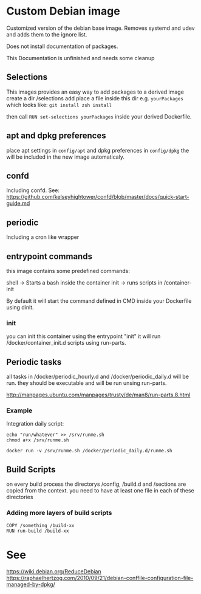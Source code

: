 # Custom Debian image

Customized version of the debian base image. 
Removes systemd and udev and adds them to the ignore list.

Does not install documentation of packages. 

This Documentation is unfinished and needs some cleanup

## Selections

This images provides an easy way to add packages to a derived image 
create a dir /selections add place a file inside this dir e.g. `yourPackages` 
which looks like:
`git install
zsh install`

then call `RUN set-selections yourPackages` inside your derived Dockerfile. 

## apt and dpkg preferences

place apt settings in `config/apt` and dpkg preferences in `config/dpkg` the will be included in the new image automaticaly. 

## confd
Including confd.
See: https://github.com/kelseyhightower/confd/blob/master/docs/quick-start-guide.md

## periodic
Including a cron like wrapper

## entrypoint commands

this image contains some predefined commands:

shell -> Starts a bash inside the container
init -> runs scripts in /container-init 

By default it will start the command defined in CMD inside your Dockerfile using dinit. 

### init
you can init this container using the entrypoint "init" it will run /docker/container_init.d scripts using run-parts.

## Periodic tasks
all tasks in /docker/periodic_hourly.d and /docker/periodic_daily.d will be run. 
they should be executable and will be run unsing run-parts.

http://manpages.ubuntu.com/manpages/trusty/de/man8/run-parts.8.html

### Example

Integration daily script: 
```
echo "run/whatever" >> /srv/runme.sh 
chmod a+x /srv/runme.sh

docker run -v /srv/runme.sh /docker/periodic_daily.d/runme.sh
```

## Build Scripts

on every build process the directorys /config, /build.d and /sections are copied from the context. 
you need to have at least one file in each of these directories

### Adding more layers of build scripts

```
COPY /something /build-xx
RUN run-build /build-xx
```

# See
https://wiki.debian.org/ReduceDebian
https://raphaelhertzog.com/2010/09/21/debian-conffile-configuration-file-managed-by-dpkg/
